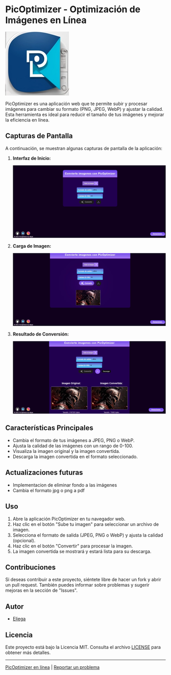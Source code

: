 # PicOptimizer - Optimización de Imágenes en Línea

![PicOptimizer Logo](/static/imagenes/logo2.webp)

PicOptimizer es una aplicación web que te permite subir y procesar imágenes para cambiar su formato (PNG, JPEG, WebP) y ajustar la calidad. Esta herramienta es ideal para reducir el tamaño de tus imágenes y mejorar la eficiencia en línea.

## Capturas de Pantalla

A continuación, se muestran algunas capturas de pantalla de la aplicación:

1. **Interfaz de Inicio:**

   ![Inicio](/static/screenshots/inicio.webp)

2. **Carga de Imagen:**

   ![Carga de Imagen](/static/screenshots/carga-de-imagen.webp)

3. **Resultado de Conversión:**

   ![Resultado de Conversión](/static/screenshots/resultado-de-conversion.webp)

## Características Principales

- Cambia el formato de tus imágenes a JPEG, PNG o WebP.
- Ajusta la calidad de las imágenes con un rango de 0-100.
- Visualiza la imagen original y la imagen convertida.
- Descarga la imagen convertida en el formato seleccionado.

## Actualizaciones futuras

- Implementacion de eliminar fondo a las imágenes
- Cambia el formato jpg o png a pdf

## Uso

1. Abre la aplicación PicOptimizer en tu navegador web.
2. Haz clic en el botón "Sube tu imagen" para seleccionar un archivo de imagen.
3. Selecciona el formato de salida (JPEG, PNG o WebP) y ajusta la calidad (opcional).
4. Haz clic en el botón "Convertir" para procesar la imagen.
5. La imagen convertida se mostrará y estará lista para su descarga.

## Contribuciones

Si deseas contribuir a este proyecto, siéntete libre de hacer un fork y abrir un pull request. También puedes informar sobre problemas y sugerir mejoras en la sección de "Issues".

## Autor 

- [Eljega](https://github.com/eljega)

## Licencia

Este proyecto está bajo la Licencia MIT. Consulta el archivo [LICENSE](/LICENSE) para obtener más detalles.

---

[PicOptimizer en línea](https://picoptimizer.1.us-1.fl0.io) | [Reportar un problema](https://github.com/eljega/pic-optimizer/issues)
